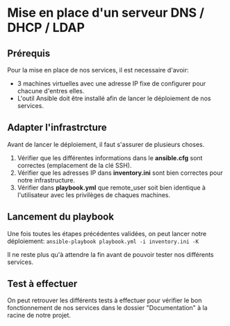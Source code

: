 # Mise en place d'un serveur DNS / DHCP / LDAP

## Prérequis

Pour la mise en place de nos services, il est necessaire d'avoir:
- 3 machines virtuelles avec une adresse IP fixe de configurer pour chacune d'entres elles.
- L'outil Ansible doit être installé afin de lancer le déploiement de nos services.

## Adapter l'infrastrcture

Avant de lancer le déploiement, il faut s'assurer de plusieurs choses.
1. Vérifier que les différentes informations dans le **ansible.cfg** sont correctes (emplacement de la clé SSH).
2. Vérifier que les adresses IP dans **inventory.ini** sont bien correctes pour notre infrastructure.
3. Vérifier dans **playbook.yml** que remote_user soit bien identique à l'utilisateur avec les privilèges de chaques machines.

## Lancement du playbook

Une fois toutes les étapes précédentes validées, on peut lancer notre déploiement:
`ansible-playbook playbook.yml -i inventory.ini -K`

Il ne reste plus qu'à attendre la fin avant de pouvoir tester nos différents services.

## Test à effectuer

On peut retrouver les différents tests à effectuer pour vérifier le bon fonctionnement de nos services dans le dossier "Documentation" à la racine de notre projet.
